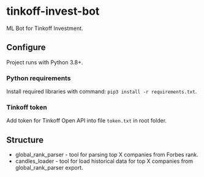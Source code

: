 # tinkoff-invest-bot

ML Bot for Tinkoff Investment.

## Configure

Project runs  with Python 3.8+.

### Python requirements

Install required libraries with command: `pip3 install -r requirements.txt`.

### Tinkoff token

Add token for Tinkoff Open API into file `token.txt` in root folder.


## Structure

* global_rank_parser - tool for parsing top X companies from Forbes rank.
* candles_loader - tool for load historical data for top X companies from global_rank_parser export.
